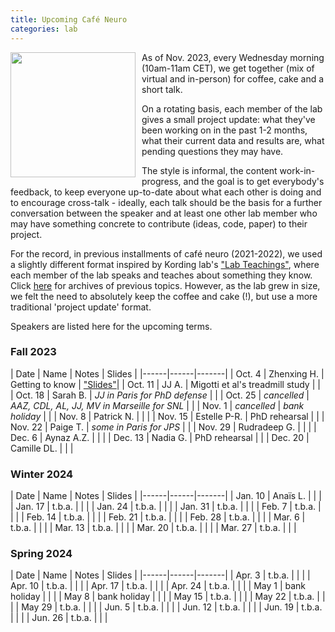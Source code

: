 ```yaml
---
title: Upcoming Café Neuro
categories: lab
---
```


<img style='float:left;position: relative; margin-right: 10px; ' height='200' src='/images/post/cafe_neuro/Caffè_Neuro.jpg'> 

As of Nov. 2023, every Wednesday morning (10am-11am CET), we get together (mix of virtual and in-person) for coffee, cake and a short talk. 

On a rotating basis, each member of the lab gives a small project update: what they've been working on in the past 1-2 months, what their current data and results are, what pending questions they may have. 

The style is informal, the content work-in-progress, and the goal is to get everybody's feedback, to keep everyone up-to-date about what each other is doing and to encourage cross-talk - ideally, each talk should be the basis for a further conversation between the speaker and at least one other lab member who may have something concrete to contribute (ideas, code, paper) to their project.  

For the record, in previous installments of café neuro (2021-2022), we used a slightly different format inspired by Kording lab's ["Lab Teachings"](http://kordinglab.com/2021/01/01/upcoming-lab-teaching.html), where each member of the lab speaks and teaches about something they know. Click [here]({{site.baseurl}}/2022/11/09/Archive_cafe_neuro.html) for archives of previous topics. However, as the lab grew in size, we felt the need to absolutely keep the coffee and cake (!), but use a more traditional 'project update' format.  

Speakers are listed here for the upcoming terms. 

### Fall 2023

| Date | Name | Notes | Slides |
|------|------|-------| 
| Oct. 4 | Zhenxing H. | Getting to know | ["Slides"](https://github.com/neuro-team-femto/neuro-team-femto.github.io/blob/main/documents/cafe_neuro/2023_10_04_Zhenxing.pdf)|
| Oct. 11 | JJ A. | Migotti et al's treadmill study | |
| Oct. 18 | Sarah B. | _JJ in Paris for PhD defense_ | |
| Oct. 25 | _cancelled_ | _AAZ, CDL, AL, JJ, MV in Marseille for SNL_ | |
| Nov. 1 | _cancelled_ | _bank holiday_ | |
| Nov. 8 | Patrick N. | | |
| Nov. 15 | Estelle P-R. | PhD rehearsal | |
| Nov. 22 | Paige T. | _some in Paris for JPS_ | |
| Nov. 29 | Rudradeep G. | | |
| Dec. 6 | Aynaz A.Z. | | |
| Dec. 13 | Nadia G. | PhD rehearsal | |
| Dec. 20 | Camille DL. | | |


### Winter 2024

| Date | Name | Notes | Slides |
|------|------|-------| 
| Jan. 10 | Anaïs L. | | |
| Jan. 17 | t.b.a. | | |
| Jan. 24 | t.b.a. | | |
| Jan. 31 | t.b.a. | | |
| Feb. 7 | t.b.a. | | |
| Feb. 14 | t.b.a. | | |
| Feb. 21 | t.b.a. | | |
| Feb. 28 | t.b.a. | | |
| Mar. 6 | t.b.a. | | |
| Mar. 13 | t.b.a. | | |
| Mar. 20 | t.b.a. | | |
| Mar. 27 | t.b.a. | | |


### Spring 2024

| Date | Name | Notes | Slides |
|------|------|-------| 
| Apr. 3 | t.b.a. | | |
| Apr. 10 | t.b.a. | | |
| Apr. 17 | t.b.a. | | |
| Apr. 24 | t.b.a. | | |
| May 1 | bank holiday | | |
| May 8 | bank holiday | | |
| May 15 | t.b.a. | | |
| May 22 | t.b.a. | | |
| May 29 | t.b.a. | | |
| Jun. 5 | t.b.a. | | |
| Jun. 12 | t.b.a. | | |
| Jun. 19 | t.b.a. | | |
| Jun. 26 | t.b.a. | | |

